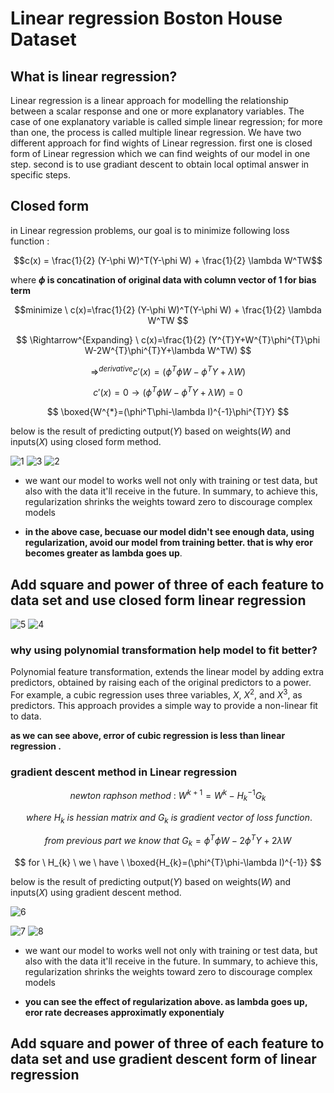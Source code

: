 # Linear regression Boston House Dataset

## What is linear regression?
Linear regression is a linear approach for modelling the relationship between a scalar response and one or more explanatory variables. The case of one explanatory variable is called simple linear regression; for more than one, the process is called multiple linear regression. We have two different approach for find wights of Linear regression. first one is closed form of Linear regression which we can find weights of our model in one step. 
second is to use gradiant descent to obtain local optimal answer in specific steps. 

## Closed form 
in Linear regression problems, our goal is to minimize following loss function : 

$$c(x) = \frac{1}{2} (Y-\phi W)^T(Y-\phi W) + \frac{1}{2} \lambda W^TW$$

where **$\phi$ is concatination of original data with column vector of 1 for bias term**

$$minimize \ c(x)=\frac{1}{2} (Y-\phi W)^T(Y-\phi W) + \frac{1}{2} \lambda W^TW
$$

$$
\Rightarrow^{Expanding} \ c(x)=\frac{1}{2} (Y^{T}Y+W^{T}\phi^{T}\phi W-2W^{T}\phi^{T}Y+\lambda W^TW)
$$

$$
\Rightarrow^{derivative} c'(x) =(\phi^{T}\phi W-\phi^{T}Y+\lambda W)
$$

$$
c'(x)=0 → (\phi^{T}\phi W-\phi^{T}Y+\lambda W)=0
$$

$$
\boxed{W^{*}=(\phi^T\phi-\lambda I)^{-1}\phi^{T}Y}
$$

 below is the result of predicting output($Y$) based on weights($W$) and inputs($X$) using closed form method.
 
![1](https://user-images.githubusercontent.com/67091916/219363100-3bde6e71-7602-4735-949e-c56f2bd8a609.png)
![3](https://user-images.githubusercontent.com/67091916/219363776-8a351fef-625f-48d6-8b7f-936977ba383e.png)
![2](https://user-images.githubusercontent.com/67091916/219363784-b18a96fc-4002-45bf-bba7-4965f8c20f0a.png)

* we want our model  to works well not only with training or test data, but also with the data it'll receive in the future. In summary, to achieve this, regularization shrinks the weights toward zero to discourage complex models

* **in the above case, becuase our model didn't see enough data, using regularization, avoid our model from training better. that is why eror becomes greater as lambda goes up**. 
## Add square and power of three of each feature to data set and use closed form linear regression


![5](https://user-images.githubusercontent.com/67091916/219364590-8731cb50-219f-4ebd-aef1-6359dd638f37.png)
![4](https://user-images.githubusercontent.com/67091916/219364600-6e6ffa92-a29a-4916-a6a3-d19c8e1bc0e5.png)

### why using polynomial transformation help model to fit better? 

Polynomial feature transformation, extends the linear model by adding extra predictors, obtained by raising each of the original predictors to a power. For example, a cubic regression uses three variables, $X$, $X^{2}$, and $X^{3}$, as predictors. This approach provides a simple way to provide a non-linear fit to data.

**as we can see above, error of cubic regression is less than linear regression .**

### gradient descent method in Linear regression 

$$
newton \ raphson \ method \ : \ W^{k+1}=W^{k}-H_{k}^{-1}G_{k}
$$

$$
\ where  \ H_{k} \ is \ hessian \ matrix \ and \ G_{k} \ is \ gradient \ vector \ of \ loss \ function.
$$

$$
from \ previous \ part \ we \ know \ that \ G_{k}= \phi^{T}\phi W-2ϕ^{T}Y+2λW
$$

$$
for \ H_{k} \ we \ have \  \boxed{H_{k}=(\phi^{T}\phi-\lambda I)^{-1}}
$$

 below is the result of predicting output($Y$) based on weights($W$) and inputs($X$) using gradient descent method.
 
![6](https://user-images.githubusercontent.com/67091916/219366332-248beb7c-267c-4082-bc4c-722534900d59.png)

![7](https://user-images.githubusercontent.com/67091916/219366338-a1ff8022-1406-4607-beaa-24c545d0435a.png)
![8](https://user-images.githubusercontent.com/67091916/219366321-64fb3fa6-30e5-4405-a270-422bacd7b23a.png)

* we want our model to works well not only with training or test data, but also with the data it'll receive in the future. In summary, to achieve this, regularization shrinks the weights toward zero to discourage complex models

* **you can see the effect of regularization above. as lambda goes up, eror rate decreases approximatly exponentialy**

## Add square and power of three of each feature to data set and use  gradient descent form of linear regression


